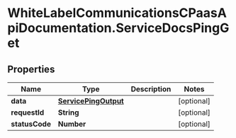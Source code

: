 # WhiteLabelCommunicationsCPaasApiDocumentation.ServiceDocsPingGet

## Properties

Name | Type | Description | Notes
------------ | ------------- | ------------- | -------------
**data** | [**ServicePingOutput**](ServicePingOutput.md) |  | [optional] 
**requestId** | **String** |  | [optional] 
**statusCode** | **Number** |  | [optional] 



